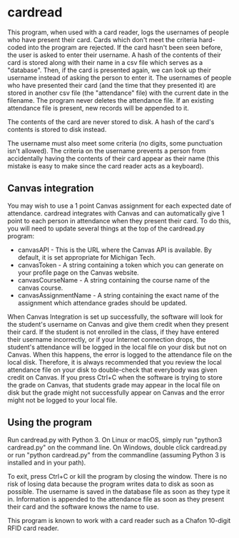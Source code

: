 # cardread

This program, when used with a card reader, logs the usernames of people who have present their card. Cards which don't meet the criteria hard-coded into the program are rejected. If the card hasn't been seen before, the user is asked to enter their username. A hash of the contents of their card is stored along with their name in a csv file which serves as a "database". Then, if the card is presented again, we can look up their username instead of asking the person to enter it. The usernames of people who have presented their card (and the time that they presented it) are stored in another csv file (the "attendance" file) with the current date in the filename. The program never deletes the attendance file. If an existing attendance file is present, new records will be appended to it.

The contents of the card are never stored to disk. A hash of the card's contents is stored to disk instead.

The username must also meet some criteria (no digits, some punctuation isn't allowed). The criteria on the username prevents a person from accidentally having the contents of their card appear as their name (this mistake is easy to make since the card reader acts as a keyboard).

## Canvas integration
You may wish to use a 1 point Canvas assignment for each expected date of attendance. cardread integrates with Canvas and can automatically give 1 point to each person in attendance when they present their card. To do this, you will need to update several things at the top of the cardread.py program:

* canvasAPI - This is the URL where the Canvas API is available. By default, it is set appropriate for Michigan Tech.
* canvasToken - A string containing a token which you can generate on your profile page on the Canvas website.
* canvasCourseName - A string containing the course name of the canvas course.
* canvasAssignmentName - A string containing the exact name of the assignment which attendance grades should be updated.

When Canvas Integration is set up successfully, the software will look for the student's username on Canvas and give them credit when they present their card. If the student is not enrolled in the class, if they have entered their username incorrectly, or if your Internet connection drops, the student's attendance will be logged in the local file on your disk but not on Canvas. When this happens, the error is logged to the attendance file on the local disk. Therefore, it is always recommended that you review the local attendance file on your disk to double-check that everybody was given credit on Canvas. If you press Ctrl+C when the software is trying to store the grade on Canvas, that students grade may appear in the local file on disk but the grade might not successfully appear on Canvas and the error might not be logged to your local file.

## Using the program
Run cardread.py with Python 3. On Linux or macOS, simply run "python3 cardread.py" on the command line. On Windows, double click cardread.py or run "python cardread.py" from the commandline (assuming Python 3 is installed and in your path).

To exit, press Ctrl+C or kill the program by closing the window. There is no risk of losing data because the program writes data to disk as soon as possible. The username is saved in the database file as soon as they type it in. Information is appended to the attendance file as soon as they present their card and the software knows the name to use.

This program is known to work with a card reader such as a Chafon 10-digit RFID card reader.
